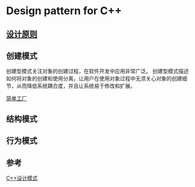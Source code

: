# Design pattern for C++

## [设计原则](doc/01-设计原则.md)

## 创建模式
创建型模式关注对象的创建过程，在软件开发中应用非常广泛。
创建型模式描述如何将对象的创建和使用分离，让用户在使用对象过程中无须关心对象的创建细节，从而降低系统耦合度，并且让系统易于修改和扩展。

[简单工厂](doc/02-简单工厂.md)

## 结构模式

## 行为模式

## 参考
[C++设计模式](https://blog.csdn.net/sinat_21107433/category_9418696.html)